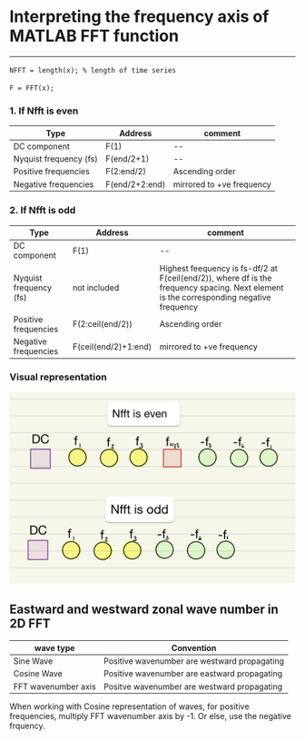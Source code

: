 # Interpreting the frequency axis of MATLAB FFT function 
------------------------------

`NFFT = length(x); % length of time series`

`F = FFT(x);`

### 1. If Nfft is even
| Type | Address | comment
|--|--|--|
| DC component | F(1) | --
| Nyquist frequency (fs) | F(end/2+1) | --
| Positive frequencies | F(2:end/2) | Ascending order
| Negative frequencies | F(end/2+2:end) | mirrored to +ve frequency


### 2. If Nfft is odd
| Type | Address | comment
|--|--|--|
| DC component | F(1) | --
| Nyquist frequency (fs) | not included | Highest feequency is fs-df/2 at F(ceil(end/2)), where df is the frequency spacing. Next element is the corresponding negative frequency
| Positive frequencies | F(2:ceil(end/2)) | Ascending order
| Negative frequencies | F(ceil(end/2)+1:end) | mirrored to +ve frequency

### Visual representation
![Visual representation](images/MATLAB_FFT_bins.jpeg)

## Eastward and westward zonal wave number in 2D FFT
| wave type | Convention |
|--|--|
| Sine Wave | Positive wavenumber are westward propagating |
| Cosine Wave  | Positive wavenumber are eastward propagating |
| FFT wavenumber axis | Positve wavenumber are westward propagating |

When working with Cosine representation of waves, for positive frequencies, multiply FFT wavenumber axis by -1. Or else, use the negative frquency. 

